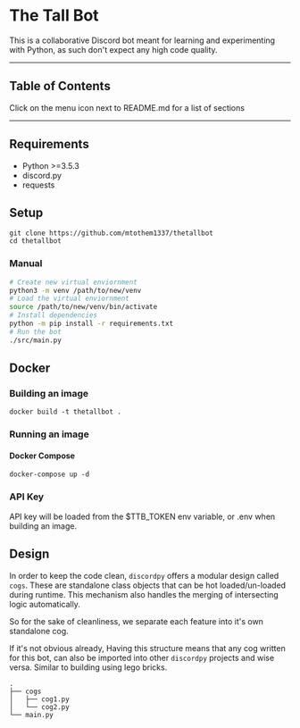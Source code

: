 # The Tall Bot

This is a collaborative Discord bot meant for learning and experimenting with Python, as such don't expect any high code quality.

---

## Table of Contents
Click on the menu icon next to README.md for a list of sections

---

## Requirements

* Python >=3.5.3
* discord.py
* requests

## Setup

```
git clone https://github.com/mtothem1337/thetallbot
cd thetallbot
```

### Manual

```sh
# Create new virtual enviornment
python3 -m venv /path/to/new/venv
# Load the virtual enviornment
source /path/to/new/venv/bin/activate
# Install dependencies
python -m pip install -r requirements.txt
# Run the bot
./src/main.py
```

## Docker

### Building an image

```
docker build -t thetallbot .
```

### Running an image

#### Docker Compose

```
docker-compose up -d
```

### API Key

API key will be loaded from the $TTB_TOKEN env variable, or .env when building an image.

## Design

In order to keep the code clean, `discordpy` offers a modular design called `cogs`. These are standalone class objects that can be hot loaded/un-loaded during runtime. This mechanism also handles the merging of intersecting logic automatically.

So for the sake of cleanliness, we separate each feature into it's own standalone cog.

If it's not obvious already, Having this structure means that any cog written for this bot, can also be imported into other `discordpy` projects and wise versa. Similar to building using lego bricks.

```
.
├── cogs
│   ├── cog1.py
│   └── cog2.py
└── main.py
```
